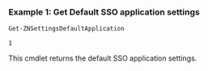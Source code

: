 ### Example 1: Get Default SSO application settings
```powershell
Get-ZNSettingsDefaultApplication
```

```output
1
```

This cmdlet returns the default SSO application settings.
